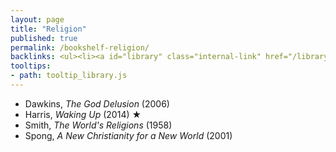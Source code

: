 ```yaml
---
layout: page
title: "Religion"
published: true
permalink: /bookshelf-religion/
backlinks: <ul><li><a id="library" class="internal-link" href="/library/">Library</a></li></ul>
tooltips: 
- path: tooltip_library.js
---
```


* Dawkins, *The God Delusion* (2006)
* Harris, *Waking Up* (2014) ★
* Smith, *The World's Religions* (1958)
* Spong, *A New Christianity for a New World* (2001)
